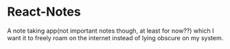 
# React-Notes
A note taking app(not important notes though, at least for now??) which I want it to freely roam on the internet instead of lying obscure on my system.
